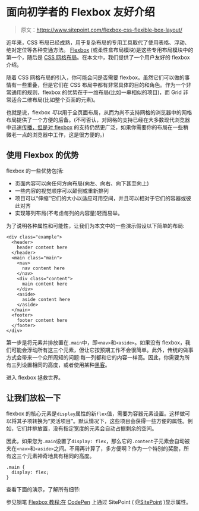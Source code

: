 # 面向初学者的 Flexbox 友好介绍

> 原文：<https://www.sitepoint.com/flexbox-css-flexible-box-layout/>

近年来，CSS 布局已经成熟，用于复杂布局的专用工具取代了使用表格、浮动、绝对定位等各种变通方法。 [Flexbox](http://dev.w3.org/csswg/css3-flexbox/) (或柔性盒布局模块)是这些专用布局模块中的第一个，随后是 [CSS 网格布局](https://www.sitepoint.com/introduction-css-grid-layout-module/)。在本文中，我们提供了一个用户友好的 flexbox 介绍。

随着 CSS 网格布局的引入，你可能会问是否需要 flexbox。虽然它们可以做的事情有一些重叠，但是它们在 CSS 布局中都有非常具体的目的和角色。作为一个非常通用的规则，flexbox 的优势在于一维布局(比如一串相似的项目)，而 Grid 非常适合二维布局(比如整个页面的元素)。

也就是说，flexbox *可以*用于全页面布局，从而为尚不支持网格的浏览器中的网格布局提供了一个方便的后备。(不可否认，对网格的支持已经在大多数现代浏览器中迅速[传播，但是](https://caniuse.com/#feat=css-grid)[对 flexbox](https://caniuse.com/#feat=flexbox) 的支持仍然更广泛，如果你需要你的布局在一些稍微老一点的浏览器中工作，这是很方便的。)

## 使用 Flexbox 的优势

flexbox 的一些优势包括:

*   页面内容可以向任何方向布局(向左、向右、向下甚至向上)
*   一些内容的视觉顺序可以颠倒或重新排列
*   项目可以“伸缩”它们的大小以适应可用空间，并且可以相对于它们的容器或彼此对齐
*   实现等列布局(不考虑每列的内容量)轻而易举。

为了说明各种属性和可能性，让我们为本文中的一些演示假设以下简单的布局:

```
<div class="example">
  <header>
    header content here
  </header>
  <main class="main">
    <nav>
      nav content here
    </nav>
    <div class="content">
      main content here
    </div>
    <aside>
      aside content here
    </aside>
  </main>
  <footer>
    footer content here
  </footer>
</div>
```

第一步是将元素并排放置在`.main`中，即`<nav>`和`<aside>`。如果没有 flexbox，我们可能会浮动所有这三个元素，但让它按预期工作不会很简单。此外，传统的做事方式会带来一个众所周知的问题:每一列都和它的内容一样高。因此，你需要为所有三列设置相同的高度，或者使用某种[黑客](http://pmob.co.uk/pob/equal-columns.htm)。

进入 flexbox 拯救世界。

## 让我们放松一下

flexbox 的核心元素是`display`属性的新`flex`值，需要为容器元素设置。这样做可以将其子项转换为“灵活项目”。默认情况下，这些项目会获得一些方便的属性。例如，它们并排放置，没有指定宽度的元素会自动占据剩余的空间。

因此，如果您为`.main`设置了`display: flex`，那么它的`.content`子元素会自动被夹在`<nav>`和`<aside>`之间。不用再计算了，多方便啊？作为一个特别的奖励，所有这三个元素神奇地具有相同的高度。

```
.main {
  display: flex;
}
```

查看下面的演示，了解所有细节:

参见钢笔 [Flexbox 教程:在](https://codepen.io/SitePoint/pen/bRjmNN/) [CodePen](https://codepen.io) 上通过 SitePoint ( [@SitePoint](https://codepen.io/SitePoint) )显示属性。